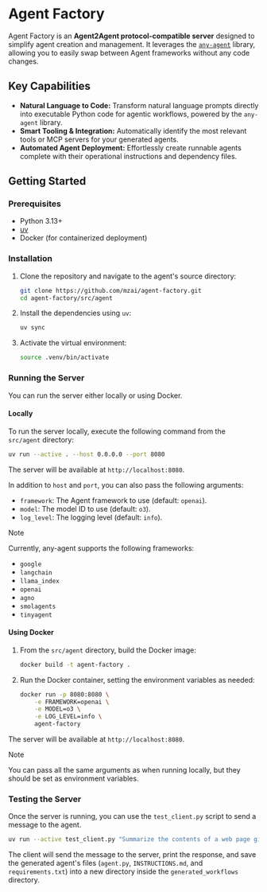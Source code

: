 # Agent Factory

Agent Factory is an **Agent2Agent protocol-compatible server** designed to simplify agent creation and management. It
leverages the [`any-agent`](https://github.com/mozilla-ai/any-agent) library, allowing you to easily swap between Agent
frameworks without any code changes.

## Key Capabilities

* **Natural Language to Code:** Transform natural language prompts directly into executable Python code for agentic
  workflows, powered by the `any-agent` library.
* **Smart Tooling & Integration:** Automatically identify the most relevant tools or MCP servers for your generated
  agents.
* **Automated Agent Deployment:** Effortlessly create runnable agents complete with their operational instructions and
  dependency files.

## Getting Started

### Prerequisites

- Python 3.13+
- [uv](https://github.com/astral-sh/uv)
- Docker (for containerized deployment)

### Installation

1. Clone the repository and navigate to the agent's source directory:
   ```bash
   git clone https://github.com/mzai/agent-factory.git
   cd agent-factory/src/agent
   ```

2. Install the dependencies using `uv`:
   ```bash
   uv sync
   ```

3. Activate the virtual environment:
   ```bash
   source .venv/bin/activate
   ```

### Running the Server

You can run the server either locally or using Docker.

#### Locally

To run the server locally, execute the following command from the `src/agent` directory:

```bash
uv run --active . --host 0.0.0.0 --port 8080
```

The server will be available at `http://localhost:8080`.

In addition to `host` and `port`, you can also pass the following arguments:

-   `framework`: The Agent framework to use (default: `openai`).
-   `model`: The model ID to use (default: `o3`).
-   `log_level`: The logging level (default: `info`).

> [!NOTE]
> Currently, any-agent supports the following frameworks:
> - `google`
> - `langchain`
> - `llama_index`
> - `openai`
> - `agno`
> - `smolagents`
> - `tinyagent`

#### Using Docker

1.  From the `src/agent` directory, build the Docker image:
    ```bash
    docker build -t agent-factory .
    ```

2.  Run the Docker container, setting the environment variables as needed:
    ```bash
    docker run -p 8080:8080 \
        -e FRAMEWORK=openai \
        -e MODEL=o3 \
        -e LOG_LEVEL=info \
        agent-factory
    ```

The server will be available at `http://localhost:8080`.

> [!NOTE]
> You can pass all the same arguments as when running locally, but they should be set as environment variables.

### Testing the Server

Once the server is running, you can use the `test_client.py` script to send a message to the agent.

```bash
uv run --active test_client.py "Summarize the contents of a web page given the URL."
```

The client will send the message to the server, print the response, and save the generated agent's files (`agent.py`,
`INSTRUCTIONS.md`, and `requirements.txt`) into a new directory inside the `generated_workflows` directory.
